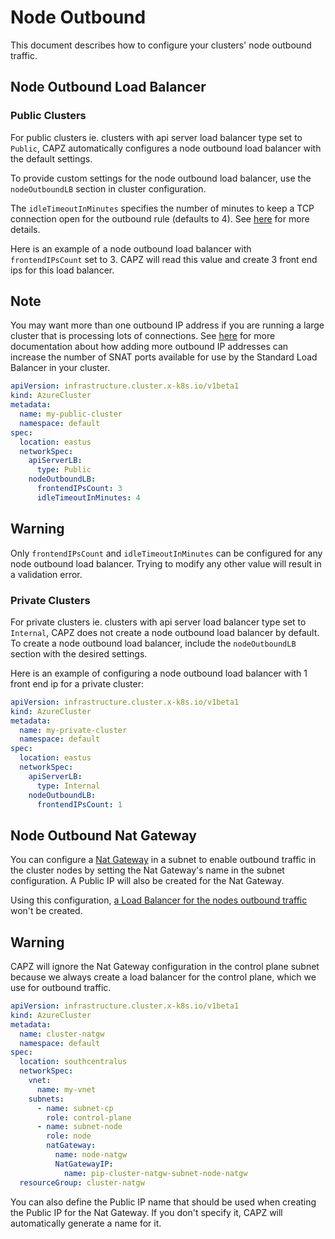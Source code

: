 # Node Outbound

This document describes how to configure your clusters' node outbound traffic.

## Node Outbound Load Balancer

### Public Clusters

For public clusters ie. clusters with api server load balancer type set to `Public`, CAPZ automatically configures a node outbound load balancer with the default settings.

To provide custom settings for the node outbound load balancer, use the `nodeOutboundLB` section in cluster configuration.

The `idleTimeoutInMinutes` specifies the number of minutes to keep a TCP connection open for the outbound rule (defaults to 4). See [here](https://docs.microsoft.com/en-us/azure/load-balancer/load-balancer-tcp-reset#configurable-tcp-idle-timeout) for more details.

Here is an example of a node outbound load balancer with `frontendIPsCount` set to 3. CAPZ will read this value and create 3 front end ips for this load balancer.

<aside class="note">

<h1>Note</h1>

You may want more than one outbound IP address if you are running a large cluster that is processing lots of connections.
See [here](https://docs.microsoft.com/en-us/azure/load-balancer/load-balancer-outbound-connections#multifesnat) for more documentation about how adding more outbound IP addresses can increase the number of SNAT ports available for use by the Standard Load Balancer in your cluster.

</aside>

```yaml
apiVersion: infrastructure.cluster.x-k8s.io/v1beta1
kind: AzureCluster
metadata:
  name: my-public-cluster
  namespace: default
spec:
  location: eastus
  networkSpec:
    apiServerLB:
      type: Public
    nodeOutboundLB:
      frontendIPsCount: 3
      idleTimeoutInMinutes: 4
```

<aside class="note warning">

<h1> Warning </h1>

Only `frontendIPsCount` and `idleTimeoutInMinutes` can be configured for any node outbound load balancer. Trying to modify any other value will result in a validation error.

</aside>

### Private Clusters

For private clusters ie. clusters with api server load balancer type set to `Internal`, CAPZ does not create a node outbound load balancer by default. 
To create a node outbound load balancer, include the `nodeOutboundLB` section with the desired settings. 

Here is an example of configuring a node outbound load balancer with 1 front end ip for a private cluster:

```yaml
apiVersion: infrastructure.cluster.x-k8s.io/v1beta1
kind: AzureCluster
metadata:
  name: my-private-cluster
  namespace: default
spec:
  location: eastus
  networkSpec:
    apiServerLB:
      type: Internal
    nodeOutboundLB:
      frontendIPsCount: 1
```

## Node Outbound Nat Gateway

You can configure a [Nat Gateway](https://docs.microsoft.com/en-us/azure/virtual-network/nat-gateway-resource) in a subnet to enable outbound traffic in the cluster nodes by setting the Nat Gateway's name in the subnet configuration.
A Public IP will also be created for the Nat Gateway.

Using this configuration, [a Load Balancer for the nodes outbound traffic](./node-outbound-lb.md) won't be created.

<aside class="note warning">

<h1> Warning </h1>

CAPZ will ignore the Nat Gateway configuration in the control plane subnet because we always create a load balancer for the control plane, which we use for outbound traffic.

</aside>

```yaml
apiVersion: infrastructure.cluster.x-k8s.io/v1beta1
kind: AzureCluster
metadata:
  name: cluster-natgw
  namespace: default
spec:
  location: southcentralus
  networkSpec:
    vnet:
      name: my-vnet
    subnets:
      - name: subnet-cp
        role: control-plane
      - name: subnet-node
        role: node
        natGateway:
          name: node-natgw
          NatGatewayIP:
            name: pip-cluster-natgw-subnet-node-natgw
  resourceGroup: cluster-natgw
  ```

You can also define the Public IP name that should be used when creating the Public IP for the Nat Gateway.
If you don't specify it, CAPZ will automatically generate a name for it.
